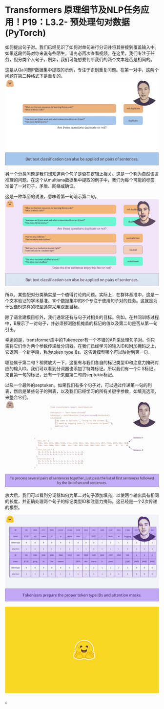 #  Transformers 原理细节及NLP任务应用！P19：L3.2- 预处理句对数据(PyTorch) 

如何提出句子对。我们已经见识了如何对单句进行分词并将其拼接到覆盖输入中。如果这段代码对你来说有些陌生，请务必再次查看视频。在这里，我们专注于任务，但分类个人句子。例如，我们可能想要判断我们的两个文本是否是相同的。

这是从Qa问题P数据集中提取的示例，专注于识别重复问题。在第一对中，这两个问题在第二种格式下是重复的。![](img/6c5fec0939d8ec492c6e56dd82094de9_1.png)

另一个分类问题是我们想知道两个句子是否在逻辑上相关。这是一个称为自然语言推理的问题。在这个从multiana数据集中提取的例子中，我们为每个可能的标签准备了一对句子，矛盾、网络或确证。

这是一种华丽的说法，意味着第一句暗示第二句。![](img/6c5fec0939d8ec492c6e56dd82094de9_3.png)

所以，某些配对分类确实是一个值得讨论的问题。实际上，在群体基准中，这是一个文本验证的学术基准。10个数据集中的8个专注于使用句子对的任务。这就是为什么像Bt这样的模型通常采用双重目标。

除了语言建模目标外，我们通常还有与句子对相关的目标。例如，在共同训练过程中，B展示了一对句子，并必须预测随机掩盖的标记的值以及第二句是否从第一句引出。

幸运的是，transformer库中的Tukenezer有一个不错的API来处理句子对。你只需将它们作为两个参数传递给分词器。在我们已经学习的输入ID和附加掩码之上，它返回一个新字段，称为token type 8s，这告诉模型哪个可以映射到第一句。

哪些属于第二句？稍微放大一下，这里有与我们各自的标记类型ID和注意力掩码对应的输入ID。我们可以看到分词器也添加了特殊标记。所以我们有一个C S标记，来自第一句的标记，还有一个来自第二句的septukin标记。

以及一个最终的septuken。如果我们有多个句子对，可以通过传递第一句的列表，然后是某些句子的列表，以及我们已经学习的所有关键字参数，如填充选项，来整合它们。![](img/6c5fec0939d8ec492c6e56dd82094de9_5.png)

放大后，我们可以看到分词器如何为第二对句子添加填充，以使两个输出具有相同的长度，并正确处理两个句子的标记类型ID和注意力掩码。这已经是一个2次传递的模型。

![](img/6c5fec0939d8ec492c6e56dd82094de9_7.png)

![](img/6c5fec0939d8ec492c6e56dd82094de9_8.png)

。
